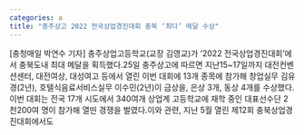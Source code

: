 ```yaml
---
categories: a
title: "충주상고 2022 전국상업경진대회 충북 ‘최다’ 메달 수상"
---
```

[충청매일 박연수 기자] 충주상업고등학교(교장 김영교)가 ‘2022 전국상업경진대회’에서 충북도내 최대 메달을 획득했다.25일 충주상고에 따르면 지난15~17일까지 대전컨벤션센터, 대전여상, 대성여고 등에서 열린 이번 대회에 13개 종목에 참가해 창업실무 김유경(2년), 호텔식음료서비스실무 이수민(2년)이 금상을, 은상 3개, 동상 4개를 수상했다.이번 대회는 전국 17개 시도에서 340여개 상업계 고등학교에 재학 중인 대표선수단 2천200여 명이 참가해 열띤 경쟁을 벌였다.이와 관련, 지난 5월 열린 제12회 충북상업경진대회에서도
